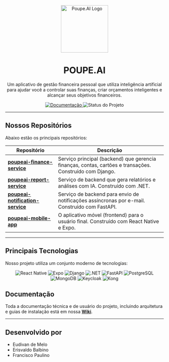<div align="center">
  <img src="https://avatars.githubusercontent.com/u/208881678?s=400&u=a8ea46acf7612a5f19254fc2e5aae33a73ad7e8e&v=4" alt="Poupe.AI Logo" width="150"/>
  <h1>POUPE.AI</h1>
  <p>
    Um aplicativo de gestão financeira pessoal que utiliza inteligência artificial para ajudar você a controlar suas finanças, criar orçamentos inteligentes e alcançar seus objetivos financeiros.
  </p>
  
  <p>
    <a href="https://github.com/POUPE-AI/.github/wiki">
      <img src="https://img.shields.io/badge/documenta%C3%A7%C3%A3o-leia%20a%20wiki-blue?style=for-the-badge" alt="Documentação">
    </a>
    <img src="https://img.shields.io/badge/status-em%20desenvolvimento-yellow?style=for-the-badge" alt="Status do Projeto">
  </p>
</div>

---

## Nossos Repositórios

Abaixo estão os principais repositórios:

| Repositório | Descrição |
| --- | --- |
| **[poupeai-finance-service](https://github.com/POUPE-AI/poupeai-finance-service)** | Serviço principal (backend) que gerencia finanças, contas, cartões e transações. Construído com Django. |
| **[poupeai-report-service](https://github.com/POUPE-AI/poupeai-report-service)** | Serviço de backend que gera relatórios e análises com IA. Construído com .NET. |
| **[poupeai-notification-service](https://github.com/POUPE-AI/poupeai-notification-service)** | Serviço de backend para envio de notificações assíncronas por e-mail. Construído com FastAPI. |
| **[poupeai-mobile-app](https://github.com/POUPE-AI/poupeai-mobile-app)** | O aplicativo móvel (frontend) para o usuário final. Construído com React Native e Expo. |

---

## Principais Tecnologias

Nosso projeto utiliza um conjunto moderno de tecnologias:

<div align="center">
  <img src="https://img.shields.io/badge/React_Native-20232A?style=for-the-badge&logo=react&logoColor=61DAFB" alt="React Native"/>
  <img src="https://img.shields.io/badge/Expo-000020?style=for-the-badge&logo=expo&logoColor=white" alt="Expo"/>
  <img src="https://img.shields.io/badge/Django-092E20?style=for-the-badge&logo=django&logoColor=white" alt="Django"/>
  <img src="https://img.shields.io/badge/.NET-512BD4?style=for-the-badge&logo=dotnet&logoColor=white" alt=".NET"/>
  <img src="https://img.shields.io/badge/FastAPI-005571?style=for-the-badge&logo=fastapi&logoColor=white" alt="FastAPI"/>
  <img src="https://img.shields.io/badge/PostgreSQL-316192?style=for-the-badge&logo=postgresql&logoColor=white" alt="PostgreSQL"/>
  <img src="https://img.shields.io/badge/MongoDB-4EA94B?style=for-the-badge&logo=mongodb&logoColor=white" alt="MongoDB"/>
  <img src="https://img.shields.io/badge/Keycloak-2F80ED?style=for-the-badge&logo=keycloak&logoColor=white" alt="Keycloak"/>
  <img src="https://img.shields.io/badge/Kong-286FEB?style=for-the-badge&logo=kong&logoColor=white" alt="Kong"/>
</div>


## Documentação

Toda a documentação técnica e de usuário do projeto, incluindo arquitetura e guias de instalação está em nossa **[Wiki](https://github.com/POUPE-AI/.github/wiki)**.

---

## Desenvolvido por

- Eudivan de Melo
- Erisvaldo Balbino
- Francisco Paulino
